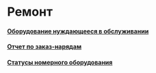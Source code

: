 # Ремонт

#### [Оборудование нуждающееся в обслуживании](https://vodavoz.github.io/Manual/8-отчеты-и-аналитика/4-отчеты-по-ремонту/2-ремонт/1-оборудование-нуждающееся-в-обслуживании/)

#### [Отчет по заказ-нарядам](https://vodavoz.github.io/Manual/8-отчеты-и-аналитика/4-отчеты-по-ремонту/2-ремонт/2-отчет-по-заказ-нарядам/)

#### [Статусы номерного оборудования](https://vodavoz.github.io/Manual/8-отчеты-и-аналитика/4-отчеты-по-ремонту/2-ремонт/3-статусы-номерного-оборудования/)
